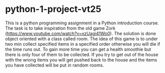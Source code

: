 # python-1-project-vt25
This is a python programming assignment in a Python introduction course. The task is to take inspiration from the old game Zork (https://www.youtube.com/watch?v=xzUagi41Wo0).
The solution is done object oriented with a class called room. 
The idea of this game is to under two min collect specified items in a specified order otherwise you will die if the time runs out.
To gain more time you can get a health smoothie but there is only four of them to be collected.
If you try to get out of the house with the wrong items you will get pushed back to the house and the items you have collected will be put in random rooms.  

